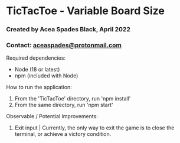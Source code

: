 # TicTacToe - Variable Board Size
### Created by Acea Spades Black, April 2022
### Contact: aceaspades@protonmail.com 

Required dependencies:
- Node (18 or latest)
- npm (included with Node)

How to run the application:

1. From the 'TicTacToe' directory, run 'npm install'
2. From the same directory, run 'npm start'


Observable / Potential Improvements:
1. Exit input | Currently, the only way to exit the game is to close the terminal, or achieve a victory condition.
